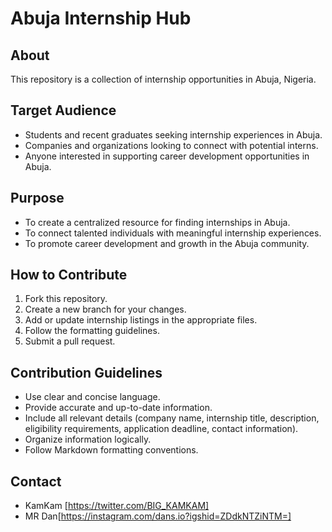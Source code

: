 
# Abuja Internship Hub  

## About

This repository is a collection of internship opportunities in Abuja, Nigeria. 

## Target Audience

* Students and recent graduates seeking internship experiences in Abuja.
* Companies and organizations looking to connect with potential interns.
* Anyone interested in supporting career development opportunities in Abuja.

## Purpose

* To create a centralized resource for finding internships in Abuja.
* To connect talented individuals with meaningful internship experiences.
* To promote career development and growth in the Abuja community.

## How to Contribute

1. Fork this repository.
2. Create a new branch for your changes.
3. Add or update internship listings in the appropriate files.
4. Follow the formatting guidelines.
5. Submit a pull request.

## Contribution Guidelines

* Use clear and concise language.
* Provide accurate and up-to-date information.
* Include all relevant details (company name, internship title, description, eligibility requirements, application deadline, contact information).
* Organize information logically.
* Follow Markdown formatting conventions.


## Contact

* KamKam [https://twitter.com/BIG_KAMKAM]
* MR Dan[https://instagram.com/dans.io?igshid=ZDdkNTZiNTM=]

